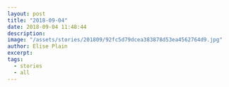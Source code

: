 ```yaml
---
layout: post
title: "2018-09-04"
date: 2018-09-04 11:48:44
description: 
image: "/assets/stories/201809/92fc5d79dcea383878d53ea4562764d9.jpg"
author: Elise Plain
excerpt: 
tags: 
  - stories
  - all
---
```



<p></p>
